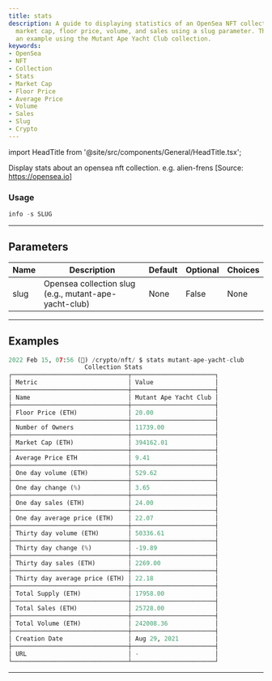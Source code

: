 ```yaml
---
title: stats
description: A guide to displaying statistics of an OpenSea NFT collection such as
  market cap, floor price, volume, and sales using a slug parameter. This includes
  an example using the Mutant Ape Yacht Club collection.
keywords:
- OpenSea
- NFT
- Collection
- Stats
- Market Cap
- Floor Price
- Average Price
- Volume
- Sales
- Slug
- Crypto
---
```


import HeadTitle from '@site/src/components/General/HeadTitle.tsx';

<HeadTitle title="crypto/nft/stats - Reference | OpenBB Terminal Docs" />

Display stats about an opensea nft collection. e.g. alien-frens [Source: https://opensea.io]

### Usage

```python
info -s SLUG
```

---

## Parameters

| Name | Description | Default | Optional | Choices |
| ---- | ----------- | ------- | -------- | ------- |
| slug | Opensea collection slug (e.g., mutant-ape-yacht-club) | None | False | None |


---

## Examples

```python
2022 Feb 15, 07:56 (🦋) /crypto/nft/ $ stats mutant-ape-yacht-club
                     Collection Stats
┌────────────────────────────────┬───────────────────────┐
│ Metric                         │ Value                 │
├────────────────────────────────┼───────────────────────┤
│ Name                           │ Mutant Ape Yacht Club │
├────────────────────────────────┼───────────────────────┤
│ Floor Price (ETH)              │ 20.00                 │
├────────────────────────────────┼───────────────────────┤
│ Number of Owners               │ 11739.00              │
├────────────────────────────────┼───────────────────────┤
│ Market Cap (ETH)               │ 394162.01             │
├────────────────────────────────┼───────────────────────┤
│ Average Price ETH              │ 9.41                  │
├────────────────────────────────┼───────────────────────┤
│ One day volume (ETH)           │ 529.62                │
├────────────────────────────────┼───────────────────────┤
│ One day change (%)             │ 3.65                  │
├────────────────────────────────┼───────────────────────┤
│ One day sales (ETH)            │ 24.00                 │
├────────────────────────────────┼───────────────────────┤
│ One day average price (ETH)    │ 22.07                 │
├────────────────────────────────┼───────────────────────┤
│ Thirty day volume (ETH)        │ 50336.61              │
├────────────────────────────────┼───────────────────────┤
│ Thirty day change (%)          │ -19.89                │
├────────────────────────────────┼───────────────────────┤
│ Thirty day sales (ETH)         │ 2269.00               │
├────────────────────────────────┼───────────────────────┤
│ Thirty day average price (ETH) │ 22.18                 │
├────────────────────────────────┼───────────────────────┤
│ Total Supply (ETH)             │ 17958.00              │
├────────────────────────────────┼───────────────────────┤
│ Total Sales (ETH)              │ 25728.00              │
├────────────────────────────────┼───────────────────────┤
│ Total Volume (ETH)             │ 242008.36             │
├────────────────────────────────┼───────────────────────┤
│ Creation Date                  │ Aug 29, 2021          │
├────────────────────────────────┼───────────────────────┤
│ URL                            │ -                     │
└────────────────────────────────┴───────────────────────┘
```
---
